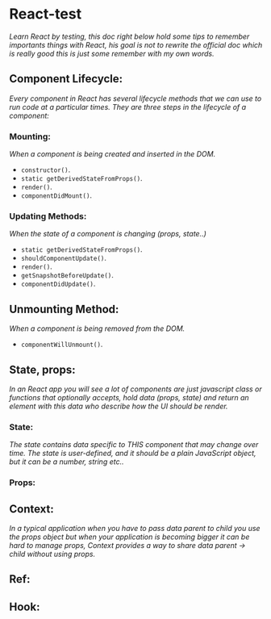 # React-test
*Learn React by testing, this doc right below hold some tips to remember importants things with React, his goal is not to rewrite the official doc which is really good this is just some remember with my own words.*

## Component Lifecycle:
*Every component in React has several lifecycle methods that we can use to run code at a particular times. They are three steps in the lifecycle of a component:*

### Mounting:
*When a component is being created and inserted in the DOM.*
* `constructor()`.
* `static getDerivedStateFromProps()`.
* `render()`.
* `componentDidMount()`.

### Updating Methods:
*When the state of a component is changing (props, state..)*
* `static getDerivedStateFromProps()`.
* `shouldComponentUpdate()`.
* `render()`.
* `getSnapshotBeforeUpdate()`.
* `componentDidUpdate()`.

## Unmounting Method:
*When a component is being removed from the DOM.*
* `componentWillUnmount()`.

## State, props:
*In an React app you will see a lot of components are just javascript class or functions that optionally accepts, hold data (props, state) and return an element with this data who describe how the UI should be render.*

### State:
*The state contains data specific to THIS component that may change over time. The state is user-defined, and it should be a plain JavaScript object, but it can be a number, string etc..*



### Props:

## Context:
*In a typical application when you have to pass data parent to child you use the props object but when your application is becoming bigger it can be hard to manage props, Context provides a way to share data parent -> child without using props.*

## Ref:

## Hook: